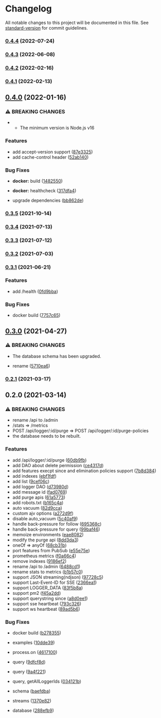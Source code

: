 # Changelog

All notable changes to this project will be documented in this file. See [standard-version](https://github.com/conventional-changelog/standard-version) for commit guidelines.

### [0.4.4](https://github.com/BlackGlory/logger/compare/v0.4.3...v0.4.4) (2022-07-24)

### [0.4.3](https://github.com/BlackGlory/logger/compare/v0.4.2...v0.4.3) (2022-06-08)

### [0.4.2](https://github.com/BlackGlory/logger/compare/v0.4.1...v0.4.2) (2022-02-16)

### [0.4.1](https://github.com/BlackGlory/logger/compare/v0.4.0...v0.4.1) (2022-02-13)

## [0.4.0](https://github.com/BlackGlory/logger/compare/v0.3.5...v0.4.0) (2022-01-16)


### ⚠ BREAKING CHANGES

* - The minimum version is Node.js v16

### Features

* add accept-version support ([87e3325](https://github.com/BlackGlory/logger/commit/87e3325f4bdb34d95212f510d4929c867956d461))
* add cache-control header ([52ab140](https://github.com/BlackGlory/logger/commit/52ab1403b895a708ef804d11e1d5d108a1a74cc4))


### Bug Fixes

* **docker:** build ([1482550](https://github.com/BlackGlory/logger/commit/1482550af59f3d207689a05855f2bf34eb5381bb))
* **docker:** healthcheck ([317dfa4](https://github.com/BlackGlory/logger/commit/317dfa46d734df428e30ade93eb4da502d54386d))


* upgrade dependencies ([bb862de](https://github.com/BlackGlory/logger/commit/bb862deadee59e20b3a8d2ad43924d0c44afd5ad))

### [0.3.5](https://github.com/BlackGlory/logger/compare/v0.3.4...v0.3.5) (2021-10-14)

### [0.3.4](https://github.com/BlackGlory/logger/compare/v0.3.3...v0.3.4) (2021-07-13)

### [0.3.3](https://github.com/BlackGlory/logger/compare/v0.3.2...v0.3.3) (2021-07-12)

### [0.3.2](https://github.com/BlackGlory/logger/compare/v0.3.1...v0.3.2) (2021-07-03)

### [0.3.1](https://github.com/BlackGlory/logger/compare/v0.3.0...v0.3.1) (2021-06-21)


### Features

* add /health ([0fd9bba](https://github.com/BlackGlory/logger/commit/0fd9bba76db3cc261f9034f91f0b913430f29df2))


### Bug Fixes

* docker build ([7757c65](https://github.com/BlackGlory/logger/commit/7757c6547b7f28422310b04f860ec6a1ffe526c2))

## [0.3.0](https://github.com/BlackGlory/logger/compare/v0.2.1...v0.3.0) (2021-04-27)


### ⚠ BREAKING CHANGES

* The database schema has been upgraded.

* rename ([5710ea6](https://github.com/BlackGlory/logger/commit/5710ea642a644df8101a026565da761619078f5a))

### [0.2.1](https://github.com/BlackGlory/logger/compare/v0.2.0...v0.2.1) (2021-03-17)

## 0.2.0 (2021-03-14)


### ⚠ BREAKING CHANGES

* rename /api to /admin
* /stats => /metrics
* POST /api/logger/:id/purge => POST /api/logger/:id/purge-policies
* the database needs to be rebuilt.

### Features

* add /api/logger/:id/purge ([60db9fb](https://github.com/BlackGlory/logger/commit/60db9fb29418be3ee0d733728e7798e5bd1b4554))
* add DAO about delete permission ([ce4317d](https://github.com/BlackGlory/logger/commit/ce4317db4e2b9f8c789970ea77b658320a139d9b))
* add features execpt since and elimination policies support ([7b8d384](https://github.com/BlackGlory/logger/commit/7b8d384f8af754d313d4aa7411ddf63df3668c7a))
* add indexes ([ebf1fdf](https://github.com/BlackGlory/logger/commit/ebf1fdf6f10945533a5f74b114c3e26ad058d3f3))
* add list ([9cef06c](https://github.com/BlackGlory/logger/commit/9cef06c1ac3d88a4860cfdbd4f1cdc51006c7974))
* add logger DAO ([d73980d](https://github.com/BlackGlory/logger/commit/d73980d7438b7baa1fea8179c67215ab88e9f893))
* add message id ([fad0769](https://github.com/BlackGlory/logger/commit/fad076974688cdbf2b245947f0a97583d85e0e98))
* add purge apis ([61a5773](https://github.com/BlackGlory/logger/commit/61a57733c07db3cc53fe79d542ca5663f31d384d))
* add robots.txt ([b165c4a](https://github.com/BlackGlory/logger/commit/b165c4a728b0939ebffe890ffbcdaaa2b5b08611))
* auto vacuum ([82d9cca](https://github.com/BlackGlory/logger/commit/82d9ccadd85c5898a49ee8efd76db363d921f551))
* custom ajv options ([a272d9f](https://github.com/BlackGlory/logger/commit/a272d9ffa714b93f2fb616862bba39728bb68cc0))
* disable auto_vacuum ([5c40af9](https://github.com/BlackGlory/logger/commit/5c40af9e04c89aa7a1eea240f9e98b28417cd3ca))
* handle back-pressure for follow ([695368c](https://github.com/BlackGlory/logger/commit/695368cecdb34b24349514b306ac8c5256f4896f))
* handle back-pressure for query ([99baf46](https://github.com/BlackGlory/logger/commit/99baf46bffb6168cc2d78fe84112ad4d0f1f5a84))
* memoize environments ([eae8082](https://github.com/BlackGlory/logger/commit/eae80822d63f5427efaf1898b10c17be1704a02c))
* modify the purge api ([8dd3da3](https://github.com/BlackGlory/logger/commit/8dd3da34465d410a2c82984e52804db8ef8f8e1f))
* oneOf => anyOf ([68cb31b](https://github.com/BlackGlory/logger/commit/68cb31b51992d9fe81fe4e22e638f920c3b92746))
* port features from PubSub ([e55e75e](https://github.com/BlackGlory/logger/commit/e55e75e52cc91d9a3d500b33526aabb30f0d2db7))
* prometheus metrics ([f0a66c4](https://github.com/BlackGlory/logger/commit/f0a66c457cd4aaf4b016bbee5a2b5448224394a4))
* remove indexes ([9186ef2](https://github.com/BlackGlory/logger/commit/9186ef2e23311d096a43170ff6bae3398210bb2b))
* rename /api to /admin ([6488cd1](https://github.com/BlackGlory/logger/commit/6488cd1660d9af5a9c1b0b5bc201789afe88d75d))
* rename stats to metrics ([b1b57c0](https://github.com/BlackGlory/logger/commit/b1b57c064eaf6c5add1cfe37c547c1f28ced1ad2))
* support JSON streaming(ndjson) ([97728c5](https://github.com/BlackGlory/logger/commit/97728c541b4fd9bd509e00d5ff199e0409457378))
* support Last-Event-ID for SSE ([2366ea1](https://github.com/BlackGlory/logger/commit/2366ea1b57210dd891a7594417eb109b3fdb92fc))
* support LOGGER_DATA ([83f5b8a](https://github.com/BlackGlory/logger/commit/83f5b8a144bf9ef3f7985db8ca97755bf78500fc))
* support pm2 ([f45a2dd](https://github.com/BlackGlory/logger/commit/f45a2dd045c6488acfdf9b063c2d5476e4baf3bd))
* support querystring since ([a8d0ee1](https://github.com/BlackGlory/logger/commit/a8d0ee129a6a3a74a80d4aa3bef5dddc7fb35cb0))
* support sse heartbeat ([793c326](https://github.com/BlackGlory/logger/commit/793c326642741182d5e88be2c721d17939c59487))
* support ws heartbeat ([89ad5b6](https://github.com/BlackGlory/logger/commit/89ad5b6821d58a3039da8b7de31710832223784d))


### Bug Fixes

* docker build ([b278355](https://github.com/BlackGlory/logger/commit/b278355b655dc8c5450e832b4f863f9a88bbebb4))
* examples ([10dde39](https://github.com/BlackGlory/logger/commit/10dde396ef6e92479a4b634ae6cf0841bd6fc252))
* process.on ([4617100](https://github.com/BlackGlory/logger/commit/4617100992f42a0acd83ca08f7a0feb8ff567ec3))
* query ([9dfcf8d](https://github.com/BlackGlory/logger/commit/9dfcf8d43f9388c64c63d5bfdd5e59b7652986e4))
* query ([9a4f221](https://github.com/BlackGlory/logger/commit/9a4f2219b3fc961f1495dbd9e622a734ff6a4ad8))
* query, getAllLoggerIds ([034121b](https://github.com/BlackGlory/logger/commit/034121b98e2ed11c94ffefb260625d85c24a20ed))
* schema ([baefdba](https://github.com/BlackGlory/logger/commit/baefdba74db27f627d10192662298845371c7218))
* streams ([1370e82](https://github.com/BlackGlory/logger/commit/1370e8268ba54acfe6834e54236609dbb6a12aa5))


* database ([288efb9](https://github.com/BlackGlory/logger/commit/288efb9c992121a8fbef607a3537c4c514c9ddf7))
